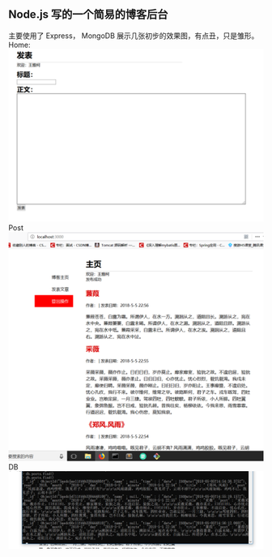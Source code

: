 ## Node.js 写的一个简易的博客后台
主要使用了 Express， MongoDB
展示几张初步的效果图，有点丑，只是雏形。
Home:
![](/image/pub.png)
Post
![](/image/home.png)
DB
![](/image/db.png)
